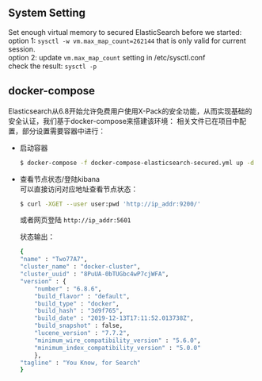 ## System Setting 
Set enough virtual memory to secured ElasticSearch before we started:  
   option 1: `sysctl -w vm.max_map_count=262144` that is only valid for current session.  
   option 2: update `vm.max_map_count` setting in /etc/sysctl.conf  
   check the result: `sysctl -p`

## docker-compose
Elasticsearch从6.8开始允许免费用户使用X-Pack的安全功能，从而实现基础的安全认证，我们基于docker-compose来搭建该环境：
相关文件已在项目中配置，部分设置需要容器中进行：

- 启动容器
    ```bash
    $ docker-compose -f docker-compose-elasticsearch-secured.yml up -d
    ```
- 查看节点状态/登陆kibana  
    可以直接访问对应地址查看节点状态：
    ```bash
    $ curl -XGET --user user:pwd 'http://ip_addr:9200/'
    ```
    或者网页登陆 `http://ip_addr:5601`

    状态输出：
    ```bash
    {
    "name" : "Two77A7",
    "cluster_name" : "docker-cluster",
    "cluster_uuid" : "8PuUA-0bTUGbc4wP7cjWFA",
    "version" : {
        "number" : "6.8.6",
        "build_flavor" : "default",
        "build_type" : "docker",
        "build_hash" : "3d9f765",
        "build_date" : "2019-12-13T17:11:52.013738Z",
        "build_snapshot" : false,
        "lucene_version" : "7.7.2",
        "minimum_wire_compatibility_version" : "5.6.0",
        "minimum_index_compatibility_version" : "5.0.0"
        },
    "tagline" : "You Know, for Search"
    }
    ```
